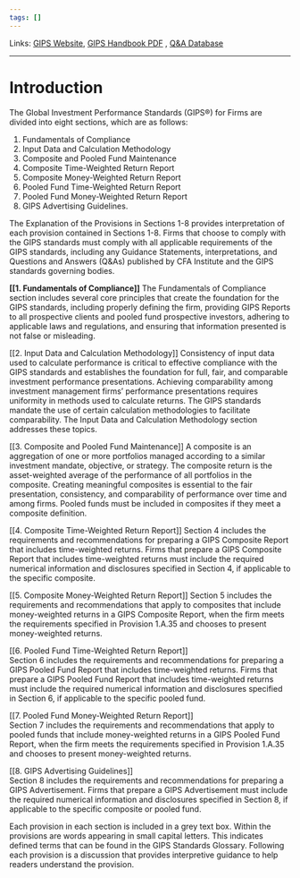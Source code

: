 ```yaml
---
tags: []
---
```

Links: [GIPS Website](https://www.gipsstandards.org/), [GIPS Handbook PDF](https://www.cfainstitute.org/-/media/documents/code/gips/2020-gips-standards-asset-owners.ashx#:~:text=The%20final%20version%20of%20the,issued%20on%2030%20June%202019.&The%20GIPS%20standards%20were%20originally,to%20Asset%20Owners%20was%20issued.) , [Q&A Database](https://www.gipsstandards.org/standards/gips-standards-for-firms/q-a-database/)
___
# Introduction
The Global Investment Performance Standards (GIPS®) for Firms are divided into eight sections, which are as follows:

1. Fundamentals of Compliance
2. Input Data and Calculation Methodology
3. Composite and Pooled Fund Maintenance
4. Composite Time-Weighted Return Report
5. Composite Money-Weighted Return Report
6. Pooled Fund Time-Weighted Return Report
7. Pooled Fund Money-Weighted Return Report
8. GIPS Advertising Guidelines.

The Explanation of the Provisions in Sections 1-8 provides interpretation of each provision contained in Sections 1-8. Firms that choose to comply with the GIPS standards must comply with all applicable requirements of the GIPS standards, including any Guidance Statements, interpretations, and Questions and Answers (Q&As) published by CFA Institute and the GIPS standards governing bodies.

**[[1. Fundamentals of Compliance]]**
The Fundamentals of Compliance section includes several core principles that create the foundation for the GIPS standards, including properly defining the firm, providing GIPS Reports to all prospective clients and pooled fund prospective investors, adhering to applicable laws and regulations, and ensuring that information presented is not false or misleading.

[[2. Input Data and Calculation Methodology]]
Consistency of input data used to calculate performance is critical to effective compliance with the GIPS standards and establishes the foundation for full, fair, and comparable investment performance presentations. Achieving comparability among investment management firms’ performance presentations requires uniformity in methods used to calculate returns. The GIPS standards mandate the use of certain calculation methodologies to facilitate comparability. The Input Data and Calculation Methodology section addresses these topics.

[[3. Composite and Pooled Fund Maintenance]]
A composite is an aggregation of one or more portfolios managed according to a similar investment mandate, objective, or strategy. The composite return is the asset-weighted average of the performance of all portfolios in the composite. Creating meaningful composites is essential to the fair presentation, consistency, and comparability of performance over time and among firms. Pooled funds must be included in composites if they meet a composite definition.

[[4. Composite Time-Weighted Return Report]]
Section 4 includes the requirements and recommendations for preparing a GIPS Composite Report that includes time-weighted returns. Firms that prepare a GIPS Composite Report that includes time-weighted returns must include the required numerical information and disclosures specified in Section 4, if applicable to the specific composite.

[[5. Composite Money-Weighted Return Report]]
Section 5 includes the requirements and recommendations that apply to composites that include money-weighted returns in a GIPS Composite Report, when the firm meets the requirements specified in Provision 1.A.35 and chooses to present money-weighted returns.

[[6. Pooled Fund Time-Weighted Return Report]]  
Section 6 includes the requirements and recommendations for preparing a GIPS Pooled Fund Report that includes time-weighted returns. Firms that prepare a GIPS Pooled Fund Report that includes time-weighted returns must include the required numerical information and disclosures specified in Section 6, if applicable to the specific pooled fund.

[[7. Pooled Fund Money-Weighted Return Report]]  
Section 7 includes the requirements and recommendations that apply to pooled funds that include money-weighted returns in a GIPS Pooled Fund Report, when the firm meets the requirements specified in Provision 1.A.35 and chooses to present money-weighted returns.

[[8. GIPS Advertising Guidelines]]  
Section 8 includes the requirements and recommendations for preparing a GIPS Advertisement. Firms that prepare a GIPS Advertisement must include the required numerical information and disclosures specified in Section 8, if applicable to the specific composite or pooled fund.

Each provision in each section is included in a grey text box. Within the provisions are words appearing in small capital letters. This indicates defined terms that can be found in the GIPS Standards Glossary. Following each provision is a discussion that provides interpretive guidance to help readers understand the provision.